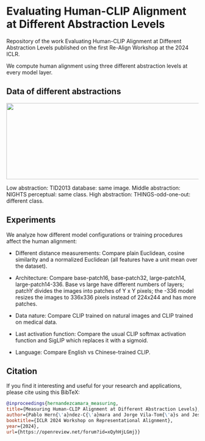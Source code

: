 # Evaluating Human-CLIP Alignment at Different Abstraction Levels

Repository of the work Evaluating Human-CLIP Alignment at Different Abstraction Levels published on the first Re-Align Workshop at the 2024 ICLR.

We compute human alignment using three different abstraction levels at every model layer.

## Data of different abstractions

<p align="center">
    <img src="./Plots/databases.png" width="600" height="200" />
</p>

Low abstraction: TID2013 database: same image.
Middle abstraction: NIGHTS perceptual: same class.
High abstraction: THINGS-odd-one-out: different class.

## Experiments

We analyze how different model configurations or training procedures affect the human alignment:

- Different distance measurements: Compare plain Euclidean, cosine similarity and a normalized Euclidean (all features have a unit mean over the dataset).

- Architecture: Compare base-patch16, base-patch32, large-patch14, large-patch14-336. Base vs large have different numbers of layers; patchY divides the images into patches of Y x Y pixels; the -336 model resizes the images to 336x336 pixels instead of 224x244 and has more patches.

- Data nature: Compare CLIP trained on natural images and CLIP trained on medical data.

- Last activation function: Compare the usual CLIP softmax activation function and SigLIP which replaces it with a sigmoid.

- Language: Compare English vs Chinese-trained CLIP.

## Citation

If you find it interesting and useful for your research and applications, please cite using this BibTeX:
```bibtex
@inproceedings{hernandezcamara_measuring,
title={Measuring Human-CLIP Alignment at Different Abstraction Levels},
author={Pablo Hern{\'a}ndez-C{\'a}mara and Jorge Vila-Tom{\'a}s and Jesus Malo and Valero Laparra},
booktitle={ICLR 2024 Workshop on Representational Alignment},
year={2024},
url={https://openreview.net/forum?id=xQyhHjLGmj}}
```
